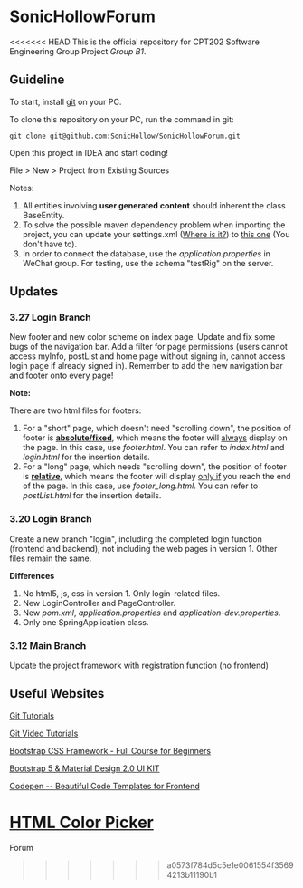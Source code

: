 # SonicHollowForum
<<<<<<< HEAD
This is the official repository for CPT202 Software Engineering Group Project *Group B1*.

## Guideline

To start, install [git](https://git-scm.com/book/zh/v2/%E8%B5%B7%E6%AD%A5-%E5%AE%89%E8%A3%85-Git) on your PC. 

To clone this repository on your PC, run the command in git:

`git clone git@github.com:SonicHollow/SonicHollowForum.git`

Open this project in IDEA and start coding!

File > New > Project from Existing Sources

Notes: 

1. All entities involving **user generated content** should inherent the class BaseEntity.
2. To solve the possible maven dependency problem when importing the project, you can update your settings.xml ([Where is it?](https://www.cnblogs.com/Small-sunshine/p/11640576.html))  to [this one](https://pan.baidu.com/s/1_0r18fd85cthx7hef4n3cA?pwd=o3kv) (You don't have to). 
3. In order to connect the database, use the *application.properties* in WeChat group. For testing, use the schema "testRig" on the server.

## Updates

### 3.27 Login Branch

New footer and new color scheme on index page. Update and fix some bugs of the navigation bar. Add a filter for page permissions (users cannot access myInfo, postList and home page without signing in, cannot access login page if already signed in). Remember to add the new navigation bar and footer onto every page!

**Note:**

There are two html files for footers:

1. For a "short" page, which doesn't need "scrolling down", the position of footer is **<u>absolute/fixed</u>**, which means the footer will <u>always</u> display on the page. In this case, use *footer.html*. You can refer to *index.html* and *login.html* for the insertion details.
2. For a "long" page, which needs "scrolling down", the position of footer is <u>**relative**</u>, which means the footer will display <u>only if</u> you reach the end of the page. In this case, use *footer_long.html*. You can refer to *postList.html* for the insertion details.

### 3.20 Login Branch

Create a new branch "login", including the completed login function (frontend and backend), not including the web pages in version 1. Other files remain the same.

**Differences**
1. No html5, js, css in version 1. Only login-related files.
2. New LoginController and PageController.
3. New *pom.xml*, *application.properties* and *application-dev.properties*.
4. Only one SpringApplication class.

### 3.12 Main Branch

Update the project framework with registration function (no frontend)

## Useful Websites

[Git Tutorials](https://www.runoob.com/git/git-basic-operations.html)

[Git Video Tutorials](https://www.bilibili.com/video/BV1vy4y1s7k6)

[Bootstrap CSS Framework - Full Course for Beginners](https://www.youtube.com/watch?v=-qfEOE4vtxE)

[Bootstrap 5 & Material Design 2.0 UI KIT](https://github.com/mdbootstrap/mdb-ui-kit)

[Codepen -- Beautiful Code Templates for Frontend](https://codepen.io)

[HTML Color Picker](https://www.runoob.com/tags/html-colorpicker.html)
=======
Forum
>>>>>>> a0573f784d5c5e1e0061554f35694213b11190b1
